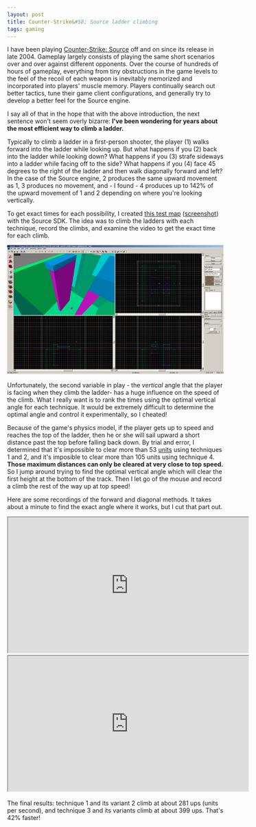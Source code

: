 ```yaml
---
layout: post
title: Counter-Strike&#58; Source ladder climbing
tags: gaming
---
```


I have been playing [Counter-Strike: Source](http://store.steampowered.com/app/240/) off and on since its release in late 2004. Gameplay largely consists of playing the same short scenarios over and over against different opponents. Over the course of hundreds of hours of gameplay, everything from tiny obstructions in the game levels to the feel of the recoil of each weapon is inevitably memorized and incorporated into players' muscle memory. Players continually search out better tactics, tune their game client configurations, and generally try to develop a better feel for the Source engine.

I say all of that in the hope that with the above introduction, the next sentence won't seem overly bizarre: **I've been wondering for years about the most efficient way to climb a ladder.**

Typically to climb a ladder in a first-person shooter, the player (1) walks forward into the ladder while looking up. But what happens if you (2) back into the ladder while looking down? What happens if you (3) strafe sideways into a ladder while facing off to the side? What happens if you (4) face 45 degrees to the right of the ladder and then walk diagonally forward and left? In the case of the Source engine, 2 produces the same upward movement as 1, 3 produces no movement, and - I found - 4 produces up to 142% of the upward movement of 1 and 2 depending on where you're looking vertically.

To get exact times for each possibility, I created [this test map](/images/climbtest.vmf) ([screenshot](/images/climbtest0000.jpg)) with the Source SDK. The idea was to climb the ladders with each technique, record the climbs, and examine the video to get the exact time for each climb.

[![A screenshot of the Hammer editor.](/images/hammer-thumb.png)](/images/hammer.png)

Unfortunately, the second variable in play - the *vertical* angle that the player is facing when they climb the ladder- has a huge influence on the speed of the climb. What I really want is to rank the times using the optimal vertical angle for each technique. It would be extremely difficult to determine the optimal angle and control it experimentally, so I cheated!

Because of the game's physics model, if the player gets up to speed and reaches the top of the ladder, then he or she will sail upward a short distance past the top before falling back down. By trial and error, I determined that it's impossible to clear more than 53 [units](https://developer.valvesoftware.com/wiki/Dimensions) using techniques 1 and 2, and it's imposible to clear more than 105 units using technique 4. **Those maximum distances can only be cleared at very close to top speed.** So I jump around trying to find the optimal vertical angle which will clear the first height at the bottom of the track. Then I let go of the mouse and record a climb the rest of the way up at top speed!

Here are some recordings of the forward and diagonal methods. It takes about a minute to find the exact angle where it works, but I cut that part out.
<br />

<div style="text-align:center"><iframe width="560" height="315" src="https://www.youtube.com/embed/NNV6hE79g_s?autoplay=1&loop=1&playlist=NNV6hE79g_s&controls=0&showinfo=0"></iframe><iframe width="560" height="315" src="https://www.youtube.com/embed/lBFp3R90_Yc?autoplay=1&loop=1&playlist=lBFp3R90_Yc&controls=0&showinfo=0"></iframe></div>

The final results: technique 1 and its variant 2 climb at about 281 ups (units per second), and technique 3 and its variants climb at about 399 ups. That's 42% faster!